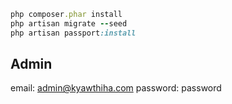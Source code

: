 ```ruby
php composer.phar install
php artisan migrate --seed
php artisan passport:install
```
## Admin
email: admin@kyawthiha.com
password: password
